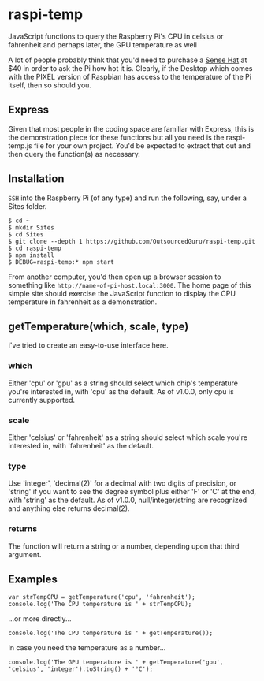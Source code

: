 # raspi-temp
JavaScript functions to query the Raspberry Pi's CPU in celsius or fahrenheit and perhaps later, the GPU temperature as well

A lot of people probably think that you'd need to purchase a [Sense Hat](https://www.adafruit.com/product/2738) at $40 in order to ask the Pi how hot it is.  Clearly, if the Desktop which comes with the PIXEL version of Raspbian has access to the temperature of the Pi itself, then so should you.

## Express
Given that most people in the coding space are familiar with Express, this is the demonstration piece for these functions but all you need is the raspi-temp.js file for your own project.  You'd be expected to extract that out and then query the function(s) as necessary.

## Installation
`SSH` into the Raspberry Pi (of any type) and run the following, say, under a Sites folder.

```
$ cd ~
$ mkdir Sites
$ cd Sites
$ git clone --depth 1 https://github.com/OutsourcedGuru/raspi-temp.git
$ cd raspi-temp
$ npm install
$ DEBUG=raspi-temp:* npm start
```

From another computer, you'd then open up a browser session to something like `http://name-of-pi-host.local:3000`.  The home page of this simple site should exercise the JavaScript function to display the CPU temperature in fahrenheit as a demonstration.

## getTemperature(which, scale, type)
I've tried to create an easy-to-use interface here.

### which
Either 'cpu' or 'gpu' as a string should select which chip's temperature you're interested in, with 'cpu' as the default.  As of v1.0.0, only cpu is currently supported.

### scale
Either 'celsius' or 'fahrenheit' as a string should select which scale you're interested in, with 'fahrenheit' as the default.

### type
Use 'integer', 'decimal(2)' for a decimal with two digits of precision, or 'string' if you want to see the degree symbol plus either 'F' or 'C' at the end, with 'string' as the default.  As of v1.0.0, null/integer/string are recognized and anything else returns decimal(2).

### returns
The function will return a string or a number, depending upon that third argument.

## Examples
```
var strTempCPU = getTemperature('cpu', 'fahrenheit');
console.log('The CPU temperature is ' + strTempCPU);
```
...or more directly...
```
console.log('The CPU temperature is ' + getTemperature());
```

In case you need the temperature as a number...
```
console.log('The GPU temperature is ' + getTemperature('gpu', 'celsius', 'integer').toString() + '°C');
```
